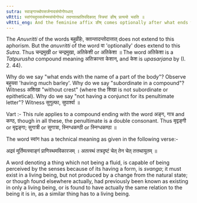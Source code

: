 ```yaml
---
sutra: स्वाङ्गाच्चोपसर्जनादसंयोगोपधात्
vRtti: स्वांगंयदुपसर्जनमसंयोगोपधं तदन्तात्प्रातिपदिकात् स्त्रियां ङीष् प्रत्ययो भवति ॥
vRtti_eng: And the feminine affix ङीष् comes optionally after what ends with the name of a part of the body, when the word is a subordinate member in a compound, and has not a conjunct for its penultimate letter (i. e. the final अ is not preceded by a double consonant).
---
```

The _Anuvritti_ of the words बहुव्रीहेः, क्तान्तादन्तोदात्तात् does not extend to this aphorism. But the _anuvritti_ of the word वा 'optionally' does extend to this _Sutra_. Thus चन्द्रमुखी or चन्द्रमुखा, अतिकेशी or अतिकेशा ॥ The word अतिकेशा  is a _Tatpurusha_ compound meaning अतिक्रान्ता केशान्, and केश is _upasarjana_ by (I. 2. 44).

Why do we say "what ends with the name of a part of the body"? Observe बहुयवा 'having much barley'. Why do we say "subordinate in a compound"? Witness अशिखा "without crest" (where the शिखा is not subordinate or epithetical). Why do we say "not having a conjunct for its penultimate letter"? Witness सुगुल्फा, सुपार्श्वा ॥

Vart :- This rule applies to a compound ending with the word अङ्ग, गात्र and कण्ठ, though in all these, the penultimate is a double consonant. Thus मृद्वङ्गी or मृद्वङ्गा; सुगात्री or सुगात्रा, स्निग्धकण्ठी or स्निग्धकण्ठा ॥

The word स्वांग has a technical meaning as given in the following verse:-

अद्रवं मूर्तिमत्स्वाङ्गं प्राणिस्थमविकारजम् ।
अतत्स्थं तत्रदृष्टं चेत् तेन चेत् तत्तथायुतम् ॥

A word denoting a thing which not being a fluid, is capable of being perceived by the senses because of its having a form, is _svanga_; it must exist in a living being, but not produced by a change from the natural state; or though found elsewhere actually, had previously been known as existing in only a living being, or is found to have actually the same relation to the being it is in, as a similar thing has to a living being.
